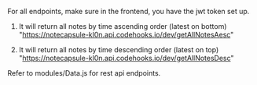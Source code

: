 For all endpoints, make sure in the frontend, you have the jwt token set up.

1. It will return all notes by time ascending order (latest on bottom)
   "https://notecapsule-kl0n.api.codehooks.io/dev/getAllNotesAesc"

2. It will return all notes by time descending order (latest on top)
   "https://notecapsule-kl0n.api.codehooks.io/dev/getAllNotesDesc"

Refer to modules/Data.js for rest api endpoints.
